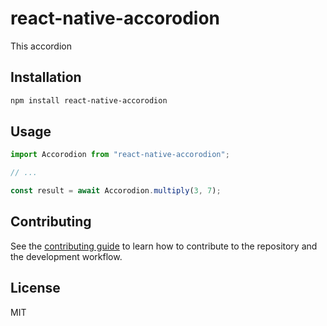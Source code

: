 # react-native-accorodion

This accordion

## Installation

```sh
npm install react-native-accorodion
```

## Usage

```js
import Accorodion from "react-native-accorodion";

// ...

const result = await Accorodion.multiply(3, 7);
```

## Contributing

See the [contributing guide](CONTRIBUTING.md) to learn how to contribute to the repository and the development workflow.

## License

MIT
